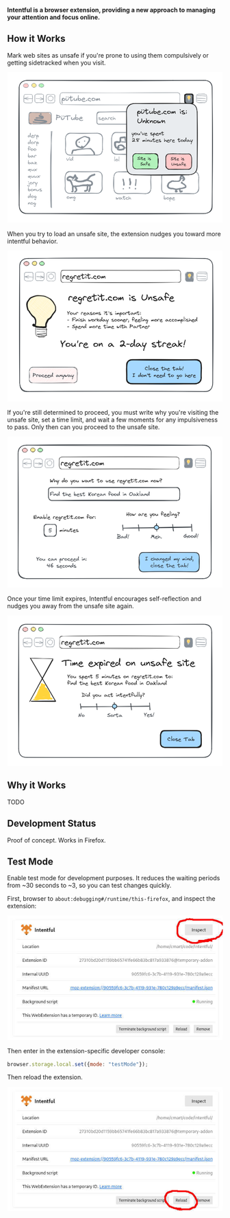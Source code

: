 **Intentful is a browser extension, providing a new approach to managing your attention and focus online.**

## How it Works

Mark web sites as unsafe if you're prone to using them compulsively or getting sidetracked when you visit.

![Screenshot of unknown site](docs/assets/img/unknown-site.png)

When you try to load an unsafe site, the extension nudges you toward more intentful behavior.

![Screenshot of intercept page](docs/assets/img/intercept-page.png)

If you're still determined to proceed, you must write why you're visiting the unsafe site, set a time limit, and wait a few moments for any impulsiveness to pass. Only then can you proceed to the unsafe site.

![Screenshot of unknown site](docs/assets/img/create-exception.png)

Once your time limit expires, Intentful encourages self-reflection and nudges you away from the unsafe site again.

![Screenshot of unknown site](docs/assets/img/time-expired.png)

## Why it Works

TODO

## Development Status

Proof of concept. Works in Firefox.

## Test Mode

Enable test mode for development purposes. It reduces the waiting periods from ~30 seconds to ~3, so you can test changes quickly.

First, browser to `about:debugging#/runtime/this-firefox`, and inspect the extension:

![inspect extension screenshot](docs/assets/img/inspect-extension.jpg)

Then enter in the extension-specific developer console:

```js
browser.storage.local.set({mode: "testMode"});
```

Then reload the extension.

![reload extension screenshot](docs/assets/img/reload-extension.jpg)

